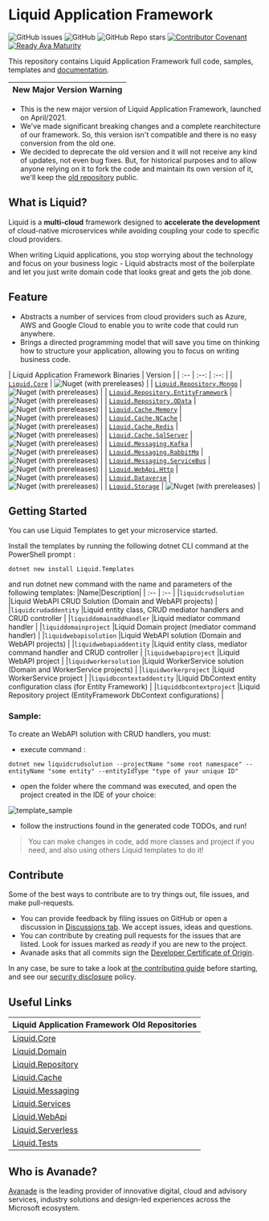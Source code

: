 # Liquid Application Framework

![GitHub issues](https://img.shields.io/github/issues/Avanade/Liquid-Application-Framework)
![GitHub](https://img.shields.io/github/license/Avanade/Liquid-Application-Framework)
![GitHub Repo stars](https://img.shields.io/github/stars/Avanade/Liquid-Application-Framework?style=social)
[![Contributor Covenant](https://img.shields.io/badge/Contributor%20Covenant-2.1-4baaaa.svg)](https://avanade.github.io/code-of-conduct/)
[![Ready Ava Maturity](https://img.shields.io/badge/Ready-Ava--Maturity-%23FF5800?labelColor=green)](https://avanade.github.io/maturity-model/)

This repository contains Liquid Application Framework full code, samples, templates and [documentation](docs/About-Liquid.md).

| New Major Version Warning |
|----|

- This is the new major version of Liquid Application Framework, launched on April/2021.
- We've made significant breaking changes and a complete rearchitecture of our framework. So, this version isn't compatible and there is no easy conversion from the old one.
- We decided to deprecate the old version and it will not receive any kind of updates, not even bug fixes. But, for historical purposes and to allow anyone relying on it to fork the code and maintain its own version of it, we'll keep the [old repository](https://github.com/Avanade/Liquid-Application-Framework-1.0-deprecated) public.

## What is Liquid?

Liquid is a **multi-cloud** framework designed to **accelerate the development** of cloud-native microservices while avoiding coupling your code to specific cloud providers.

When writing Liquid applications, you stop worrying about the technology and focus on your business logic - Liquid abstracts most of the boilerplate and let you just write domain code that looks great and gets the job done.

## Feature

- Abstracts a number of services from cloud providers such as Azure, AWS and Google Cloud to enable you to write code that could run anywhere.
- Brings a directed programming model that will save you time on thinking how to structure your application, allowing you to focus on writing business code.

| Liquid Application Framework Binaries | Version |
| :-- | :--: | :--: |
| [`Liquid.Core`](https://www.nuget.org/packages/Liquid.Core) | ![Nuget (with prereleases)](https://img.shields.io/nuget/vpre/Liquid.Core) |
| [`Liquid.Repository.Mongo`](https://www.nuget.org/packages/Liquid.Repository.Mongo) | ![Nuget (with prereleases)](https://img.shields.io/nuget/vpre/Liquid.Repository.Mongo) |
| [`Liquid.Repository.EntityFramework`](https://www.nuget.org/packages/Liquid.Repository.EntityFramework) | ![Nuget (with prereleases)](https://img.shields.io/nuget/vpre/Liquid.Repository.EntityFramework) |
| [`Liquid.Repository.OData`](https://www.nuget.org/packages/Liquid.Repository.OData) | ![Nuget (with prereleases)](https://img.shields.io/nuget/vpre/Liquid.Repository.OData) |
| [`Liquid.Cache.Memory`](https://www.nuget.org/packages/Liquid.Cache.Memory) | ![Nuget (with prereleases)](https://img.shields.io/nuget/vpre/Liquid.Cache.Memory) |
| [`Liquid.Cache.NCache`](https://www.nuget.org/packages/Liquid.Cache.NCache) | ![Nuget (with prereleases)](https://img.shields.io/nuget/vpre/Liquid.Cache.NCache) |
| [`Liquid.Cache.Redis`](https://www.nuget.org/packages/Liquid.Cache.Redis) | ![Nuget (with prereleases)](https://img.shields.io/nuget/vpre/Liquid.Cache.Redis) |
| [`Liquid.Cache.SqlServer`](https://www.nuget.org/packages/Liquid.Cache.SqlServer) | ![Nuget (with prereleases)](https://img.shields.io/nuget/vpre/Liquid.Cache.SqlServer) |
| [`Liquid.Messaging.Kafka`](https://www.nuget.org/packages/Liquid.Messaging.Kafka) | ![Nuget (with prereleases)](https://img.shields.io/nuget/vpre/Liquid.Messaging.Kafka) |
| [`Liquid.Messaging.RabbitMq`](https://www.nuget.org/packages/Liquid.Messaging.RabbitMq) | ![Nuget (with prereleases)](https://img.shields.io/nuget/vpre/Liquid.Messaging.RabbitMq) |
| [`Liquid.Messaging.ServiceBus`](https://www.nuget.org/packages/Liquid.Messaging.ServiceBus) | ![Nuget (with prereleases)](https://img.shields.io/nuget/vpre/Liquid.Messaging.ServiceBus) |
| [`Liquid.WebApi.Http`](https://www.nuget.org/packages/Liquid.WebApi.Http) | ![Nuget (with prereleases)](https://img.shields.io/nuget/vpre/Liquid.WebApi.Http) |
| [`Liquid.Dataverse`](https://www.nuget.org/packages/Liquid.Dataverse) | ![Nuget (with prereleases)](https://img.shields.io/nuget/vpre/Liquid.Dataverse) |
| [`Liquid.Storage`](https://www.nuget.org/packages/Liquid.Storage) | ![Nuget (with prereleases)](https://img.shields.io/nuget/vpre/Liquid.Storage) |


## Getting Started

You can use Liquid Templates to get your microservice started.

Install the templates by running the following dotnet CLI command at the PowerShell prompt :

```Shell
dotnet new install Liquid.Templates
```
and run dotnet new command with the name and parameters of the following templates:
|Name|Description|
| :-- | :-- |
|`liquidcrudsolution`       |Liquid WebAPI CRUD Solution (Domain and WebAPI projects)              |
|`liquidcrudaddentity`      |Liquid entity class, CRUD mediator handlers and CRUD controller       |
|`liquiddomainaddhandler`   |Liquid mediator command handler                                       |
|`liquiddomainproject`      |Liquid Domain project (mediator command handler)                      |
|`liquidwebapisolution`     |Liquid WebAPI solution (Domain and WebAPI projects)                   |
|`liquidwebapiaddentity`    |Liquid entity class, mediator command handler and CRUD controller     |
|`liquidwebapiproject`      |Liquid WebAPI project                                                 |
|`liquidworkersolution`     |Liquid WorkerService solution (Domain and WorkerService projects)     |
|`liquidworkerproject`      |Liquid WorkerService project                                          |
|`liquidbcontextaddentity`  |Liquid DbContext entity configuration class (for Entity Framework)    |
|`liquiddbcontextproject`   |Liquid Repository project (EntityFramework DbContext configurations)  |


### Sample:
To create an WebAPI solution with CRUD handlers, you must:
- execute command :
```Shell
dotnet new liquidcrudsolution --projectName "some root namespace" --entityName "some entity" --entityIdType "type of your unique ID"
```

- open the folder where the command was executed, and open the project created in the IDE of your choice:

![template_sample](https://user-images.githubusercontent.com/30960065/153954780-0ec8a6c0-153e-4bbc-8f3a-4ccc9c1e7858.png)

- follow the instructions found in the generated code TODOs, and run!

> You can make changes in code, add more classes and project if you need, and also using others Liquid templates to do it!


## Contribute

Some of the best ways to contribute are to try things out, file issues, and make pull-requests.

- You can provide feedback by filing issues on GitHub or open a discussion in [Discussions tab](https://github.com/Avanade/Liquid-Application-Framework/discussions). We accept issues, ideas and questions.
- You can contribute by creating pull requests for the issues that are listed. Look for issues marked as _ready_ if you are new to the project.
- Avanade asks that all commits sign the [Developer Certificate of Origin](https://developercertificate.org/).

In any case, be sure to take a look at [the contributing guide](CONTRIBUTING.md) before starting, and see our [security disclosure](https://github.com/Avanade/avanade-template/blob/main/SECURITY.md) policy.

## Useful Links

| Liquid Application Framework Old Repositories |
| :-- |
| [Liquid.Core](https://github.com/Avanade/Liquid.Core) |
| [Liquid.Domain](https://github.com/Avanade/Liquid.Domain) |
| [Liquid.Repository](https://github.com/Avanade/Liquid.Repository) |
| [Liquid.Cache](https://github.com/Avanade/Liquid.Cache) |
| [Liquid.Messaging](https://github.com/Avanade/Liquid.Messaging) |
| [Liquid.Services](https://github.com/Avanade/Liquid.Services) |
| [Liquid.WebApi](https://github.com/Avanade/Liquid.WebApi) |
| [Liquid.Serverless](https://github.com/Avanade/Liquid.Serverless) |
| [Liquid.Tests](https://github.com/Avanade/Liquid.Tests) |

## Who is Avanade?

[Avanade](https://www.avanade.com) is the leading provider of innovative digital, cloud and advisory services, industry solutions and design-led experiences across the Microsoft ecosystem.
